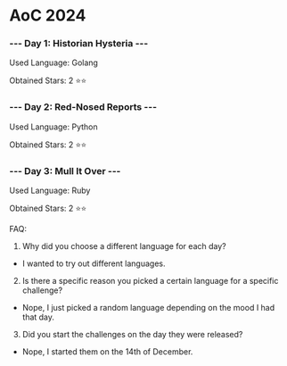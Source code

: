 # AoC 2024

### --- Day 1: Historian Hysteria ---

Used Language: Golang

Obtained Stars: 2 ⭐⭐

### --- Day 2: Red-Nosed Reports ---

Used Language: Python

Obtained Stars: 2 ⭐⭐

### --- Day 3: Mull It Over ---

Used Language: Ruby

Obtained Stars: 2 ⭐⭐

FAQ:

1. Why did you choose a different language for each day?

- I wanted to try out different languages.

2. Is there a specific reason you picked a certain language for a specific challenge?

- Nope, I just picked a random language depending on the mood I had that day.

3. Did you start the challenges on the day they were released?

- Nope, I started them on the 14th of December.
